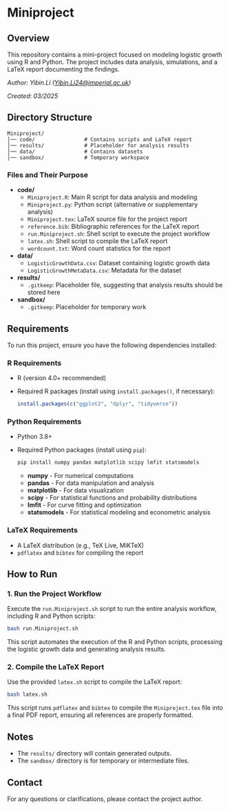 # Miniproject

## Overview

This repository contains a mini-project focused on modeling logistic growth using R and Python. The project includes data analysis, simulations, and a LaTeX report documenting the findings.

*Author: Yibin.Li ([Yibin.Li24\@imperial.ac.uk](mailto:Yibin.Li24@imperial.ac.uk))*

*Created: 03/2025*

## Directory Structure

```         
Miniproject/
│── code/                # Contains scripts and LaTeX report
│── results/             # Placeholder for analysis results
│── data/                # Contains datasets
│── sandbox/             # Temporary workspace
```

### **Files and Their Purpose**

-   **code/**
    -   `Miniproject.R`: Main R script for data analysis and modeling
    -   `Miniproject.py`: Python script (alternative or supplementary analysis)
    -   `Miniproject.tex`: LaTeX source file for the project report
    -   `reference.bib`: Bibliographic references for the LaTeX report
    -   `run.Miniproject.sh`: Shell script to execute the project workflow
    -   `latex.sh`: Shell script to compile the LaTeX report
    -   `wordcount.txt`: Word count statistics for the report
-   **data/**
    -   `LogisticGrowthData.csv`: Dataset containing logistic growth data
    -   `LogisticGrowthMetaData.csv`: Metadata for the dataset
-   **results/**
    -   `.gitkeep`: Placeholder file, suggesting that analysis results should be stored here
-   **sandbox/**
    -   `.gitkeep`: Placeholder for temporary work

## Requirements

To run this project, ensure you have the following dependencies installed:

### **R Requirements**

-   R (version 4.0+ recommended)

-   Required R packages (install using `install.packages()`, if necessary):

    ``` r
    install.packages(c("ggplot2", "dplyr", "tidyverse"))
    ```

### **Python Requirements**

-   Python 3.8+

-   Required Python packages (install using `pip`):

    ``` sh
    pip install numpy pandas matplotlib scipy lmfit statsmodels
    ```

    -   **numpy** - For numerical computations
    -   **pandas** - For data manipulation and analysis
    -   **matplotlib** - For data visualization
    -   **scipy** - For statistical functions and probability distributions
    -   **lmfit** - For curve fitting and optimization
    -   **statsmodels** - For statistical modeling and econometric analysis

### **LaTeX Requirements**

-   A LaTeX distribution (e.g., TeX Live, MiKTeX)
-   `pdflatex` and `bibtex` for compiling the report

## How to Run

### **1. Run the Project Workflow**

Execute the `run.Miniproject.sh` script to run the entire analysis workflow, including R and Python scripts:

``` sh
bash run.Miniproject.sh
```

This script automates the execution of the R and Python scripts, processing the logistic growth data and generating analysis results.

### **2. Compile the LaTeX Report**

Use the provided `latex.sh` script to compile the LaTeX report:

``` sh
bash latex.sh
```

This script runs `pdflatex` and `bibtex` to compile the `Miniproject.tex` file into a final PDF report, ensuring all references are properly formatted.

## Notes

-   The `results/` directory will contain generated outputs.
-   The `sandbox/` directory is for temporary or intermediate files.

## Contact

For any questions or clarifications, please contact the project author.
